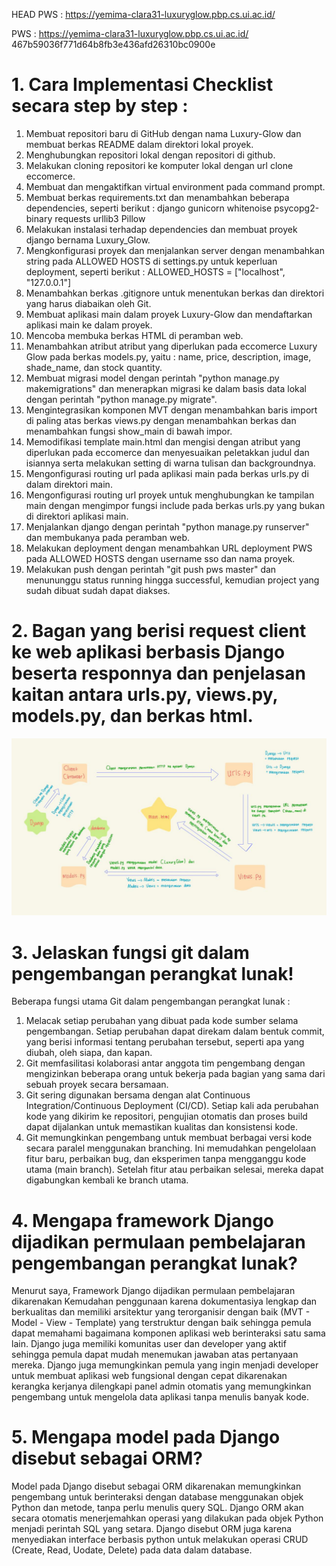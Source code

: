  HEAD
PWS : https://yemima-clara31-luxuryglow.pbp.cs.ui.ac.id/

PWS : https://yemima-clara31-luxuryglow.pbp.cs.ui.ac.id/ 
467b59036f771d64b8fb3e436afd26310bc0900e

# 1. Cara Implementasi Checklist secara step by step : 
1. Membuat repositori baru di GitHub dengan nama Luxury-Glow dan membuat berkas README dalam direktori lokal proyek.
2. Menghubungkan repositori lokal dengan repositori di github. 
3. Melakukan cloning repositori ke komputer lokal dengan url clone eccomerce.
4. Membuat dan mengaktifkan virtual environment pada command prompt.
5. Membuat berkas requirements.txt dan menambahkan beberapa dependencies, seperti berikut : 
    django
    gunicorn
    whitenoise
    psycopg2-binary
    requests
    urllib3
    Pillow
6. Melakukan instalasi terhadap dependencies dan membuat proyek django bernama Luxury_Glow.
7. Mengkonfigurasi proyek dan menjalankan server dengan menambahkan string pada ALLOWED HOSTS di settings.py untuk keperluan deployment, seperti berikut : 
    ALLOWED_HOSTS = ["localhost", "127.0.0.1"]
8. Menambahkan berkas .gitignore untuk menentukan berkas dan direktori yang harus diabaikan oleh Git.
9. Membuat aplikasi main dalam proyek Luxury-Glow dan mendaftarkan aplikasi main ke dalam proyek. 
10. Mencoba membuka berkas HTML di peramban web.
11. Menambahkan atribut atribut yang diperlukan pada eccomerce Luxury Glow pada berkas models.py, yaitu :  name, price, description, image, shade_name, dan stock quantity.
12. Membuat migrasi model dengan perintah "python manage.py makemigrations" dan menerapkan migrasi ke dalam basis data lokal dengan perintah "python manage.py migrate".
13. Mengintegrasikan komponen MVT dengan menambahkan baris import di paling atas berkas views.py dengan menambahkan berkas dan menambahkan fungsi show_main di bawah impor.
14. Memodifikasi template main.html dan mengisi dengan atribut yang diperlukan pada eccomerce dan menyesuaikan peletakkan judul dan isiannya serta melakukan setting di warna tulisan dan backgroundnya.
15. Mengonfigurasi routing url pada aplikasi main pada berkas urls.py di dalam direktori main.
16. Mengonfigurasi routing url proyek untuk menghubungkan ke tampilan main dengan mengimpor fungsi include pada berkas urls.py yang bukan di direktori aplikasi main.
17. Menjalankan django dengan perintah "python manage.py runserver" dan membukanya pada peramban web.
18. Melakukan deployment dengan menambahkan URL deployment PWS pada ALLOWED HOSTS dengan username sso dan nama proyek.
19. Melakukan push dengan perintah "git push pws master" dan menununggu status running hingga successful, kemudian project yang sudah dibuat sudah dapat diakses.

# 2. Bagan yang berisi request client ke web aplikasi berbasis Django beserta responnya dan penjelasan kaitan antara urls.py, views.py, models.py, dan berkas html.
![alt text](<Bagan PBP-3.jpeg>)

# 3. Jelaskan fungsi git dalam pengembangan perangkat lunak!
Beberapa fungsi utama Git dalam pengembangan perangkat lunak :
1) Melacak setiap perubahan yang dibuat pada kode sumber selama pengembangan. Setiap perubahan dapat direkam dalam bentuk commit, yang berisi informasi tentang perubahan tersebut, seperti apa yang diubah, oleh siapa, dan kapan.
2) Git memfasilitasi kolaborasi antar anggota tim pengembang dengan mengizinkan beberapa orang untuk bekerja pada bagian yang sama dari sebuah proyek secara bersamaan. 
3) Git sering digunakan bersama dengan alat Continuous Integration/Continuous Deployment (CI/CD). Setiap kali ada perubahan kode yang dikirim ke repositori, pengujian otomatis dan proses build dapat dijalankan untuk memastikan kualitas dan konsistensi kode.
4) Git memungkinkan pengembang untuk membuat berbagai versi kode secara paralel menggunakan branching. Ini memudahkan pengelolaan fitur baru, perbaikan bug, dan eksperimen tanpa mengganggu kode utama (main branch). Setelah fitur atau perbaikan selesai, mereka dapat digabungkan kembali ke branch utama.

# 4. Mengapa framework Django dijadikan permulaan pembelajaran pengembangan perangkat lunak?
Menurut saya, Framework Django dijadikan permulaan pembelajaran dikarenakan Kemudahan penggunaan karena dokumentasiya lengkap dan berkualitas dan memiliki arsitektur yang terorganisir dengan baik (MVT - Model - View - Template) yang terstruktur dengan baik sehingga pemula dapat memahami bagaimana komponen aplikasi web berinteraksi satu sama lain. Django juga memiliki komunitas user dan developer yang aktif sehingga pemula dapat mudah menemukan jawaban atas pertanyaan mereka. Django juga memungkinkan pemula yang ingin menjadi developer untuk membuat aplikasi web fungsional dengan cepat dikarenakan kerangka kerjanya dilengkapi panel admin otomatis yang memungkinkan pengembang untuk mengelola data aplikasi tanpa menulis banyak kode. 

# 5. Mengapa model pada Django disebut sebagai ORM?
Model pada Django disebut sebagai ORM dikarenakan memungkinkan pengembang untuk berinteraksi dengan database menggunakan objek Python dan metode, tanpa perlu menulis query SQL. Django ORM akan secara otomatis menerjemahkan operasi yang dilakukan pada objek Python menjadi perintah SQL yang setara. Django disebut ORM juga karena menyediakan interface berbasis python untuk melakukan operasi CRUD (Create, Read, Uodate, Delete) pada data dalam database. 
